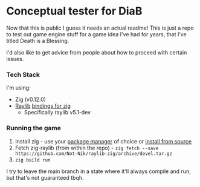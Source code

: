 # Conceptual tester for DiaB
Now that this is public I guess it needs an actual readme! This is just a repo to test out game engine stuff for a game idea I've had for years, that I've titled Death is a Blessing.

I'd also like to get advice from people about how to proceed with certain issues.

### Tech Stack
I'm using:

  - Zig (v0.12.0)
  - [Raylib](https://github.com/raysan5/raylib) [bindings for zig](https://github.com/Not-Nik/raylib-zig)
    - Specifically raylib v5.1-dev

### Running the game
  1. Install zig
    - use your [package manager](https://github.com/ziglang/zig/wiki/Install-Zig-from-a-Package-Manager) of choice or [install from source](https://ziglang.org/download/)
  2. Fetch zig-raylib (from within the repo)
    - `zig fetch --save https://github.com/Not-Nik/raylib-zig/archive/devel.tar.gz`
  3. `zig build run`

I try to leave the main branch in a state where it'll always compile and run, but that's not guaranteed tbqh.
    
